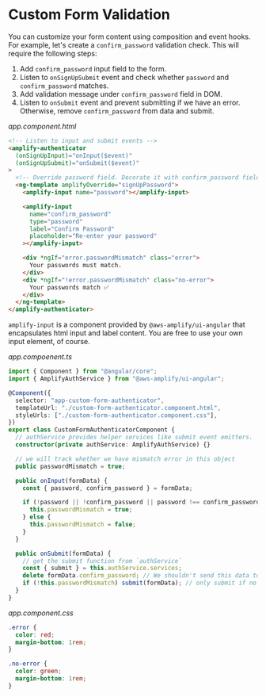 # Custom Form Validation

You can customize your form content using composition and event hooks. For example, let's create a `confirm_password` validation check. This will require the following steps:

1. Add `confirm_password` input field to the form.
1. Listen to `onSignUpSubmit` event and check whether `password` and `confirm_password` matches.
1. Add validation message under `confirm_password` field in DOM.
1. Listen to `onSubmit` event and prevent submitting if we have an error. Otherwise, remove `confirm_password` from data and submit.

_app.component.html_

```html
<!-- Listen to input and submit events -->
<amplify-authenticator
  (onSignUpInput)="onInput($event)"
  (onSignUpSubmit)="onSubmit($event)"
>
  <!-- Override password field. Decorate it with confirm_password field and validation messages -->
  <ng-template amplifyOverride="signUpPassword">
    <amplify-input name="password"></amplify-input>

    <amplify-input
      name="confirm_password"
      type="password"
      label="Confirm Password"
      placeholder="Re-enter your password"
    ></amplify-input>

    <div *ngIf="error.passwordMismatch" class="error">
      Your passwords must match.
    </div>
    <div *ngIf="!error.passwordMismatch" class="no-error">
      Your passwords match ✅
    </div>
  </ng-template>
</amplify-authenticator>
```

`amplify-input` is a component provided by `@aws-amplify/ui-angular` that encapsulates html input and label content. You are free to use your own input element, of course.

_app.compoenent.ts_

```ts
import { Component } from "@angular/core";
import { AmplifyAuthService } from "@aws-amplify/ui-angular";

@Component({
  selector: "app-custom-form-authenticator",
  templateUrl: "./custom-form-authenticator.component.html",
  styleUrls: ["./custom-form-authenticator.component.css"],
})
export class CustomFormAuthenticatorComponent {
  // authService provides helper services like submit event emitters.
  constructor(private authService: AmplifyAuthService) {}

  // we will track whether we have mismatch error in this object
  public passwordMismatch = true;

  public onInput(formData) {
    const { password, confirm_password } = formData;

    if (!password || !confirm_password || password !== confirm_password) {
      this.passwordMismatch = true;
    } else {
      this.passwordMismatch = false;
    }
  }

  public onSubmit(formData) {
    // get the submit function from `authService`
    const { submit } = this.authService.services;
    delete formData.confirm_password; // We shouldn't send this data to cognito
    if (!this.passwordMismatch) submit(formData); // only submit if no error
  }
}
```

_app.component.css_

```css
.error {
  color: red;
  margin-bottom: 1rem;
}

.no-error {
  color: green;
  margin-bottom: 1rem;
}
```
